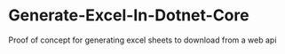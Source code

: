 # Generate-Excel-In-Dotnet-Core
Proof of concept for generating excel sheets to download from a web api
